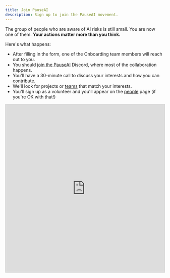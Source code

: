 ```yaml
---
title: Join PauseAI
description: Sign up to join the PauseAI movement.
---
```


The group of people who are aware of AI risks is still small.
You are now one of them.
**Your actions matter more than you think.**

<!-- ## [Sign up here](https://airtable.com/appWPTGqZmUcs3NWu/pagoxRuCai4OYJEHt/form) -->

Here's what happens:

- After filling in the form, one of the Onboarding team members will reach out to you.
- You should [join the PauseAI](https://discord.gg/2XXWXvErfA) Discord, where most of the collaboration happens.
- You'll have a 30-minute call to discuss your interests and how you can contribute.
- We'll look for projects or [teams](/teams) that match your interests.
- You'll sign up as a volunteer and you'll appear on the [people](/people) page (if you're OK with that!)

<iframe class="airtable-embed" src="https://airtable.com/embed/appWPTGqZmUcs3NWu/pagoxRuCai4OYJEHt/form" frameborder="0" onmousewheel="" width="100%" height="533" style="background: transparent; border: 1px solid #ccc;"></iframe>
